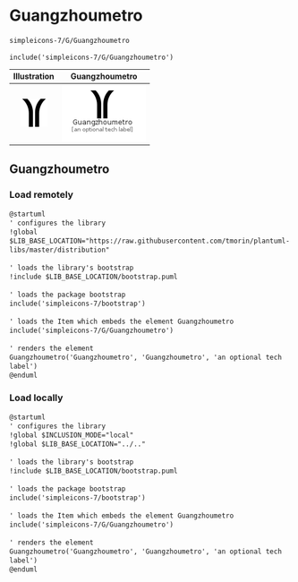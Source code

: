 # Guangzhoumetro


```text
simpleicons-7/G/Guangzhoumetro
```

```text
include('simpleicons-7/G/Guangzhoumetro')
```



| Illustration | Guangzhoumetro |
| :---: | :---: |
| ![illustration for Illustration](../../simpleicons-7/G/Guangzhoumetro.png) | ![illustration for Guangzhoumetro](../../simpleicons-7/G/Guangzhoumetro.Local.png) |




## Guangzhoumetro

### Load remotely
```plantuml
@startuml
' configures the library
!global $LIB_BASE_LOCATION="https://raw.githubusercontent.com/tmorin/plantuml-libs/master/distribution"

' loads the library's bootstrap
!include $LIB_BASE_LOCATION/bootstrap.puml

' loads the package bootstrap
include('simpleicons-7/bootstrap')

' loads the Item which embeds the element Guangzhoumetro
include('simpleicons-7/G/Guangzhoumetro')

' renders the element
Guangzhoumetro('Guangzhoumetro', 'Guangzhoumetro', 'an optional tech label')
@enduml
```

### Load locally
```plantuml
@startuml
' configures the library
!global $INCLUSION_MODE="local"
!global $LIB_BASE_LOCATION="../.."

' loads the library's bootstrap
!include $LIB_BASE_LOCATION/bootstrap.puml

' loads the package bootstrap
include('simpleicons-7/bootstrap')

' loads the Item which embeds the element Guangzhoumetro
include('simpleicons-7/G/Guangzhoumetro')

' renders the element
Guangzhoumetro('Guangzhoumetro', 'Guangzhoumetro', 'an optional tech label')
@enduml
```

